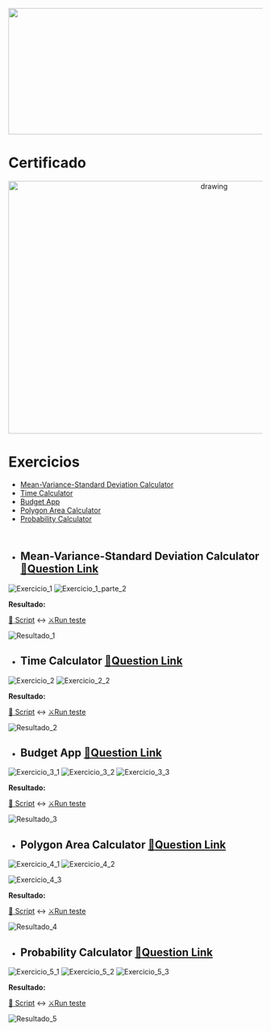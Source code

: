 <p align="center"><a href="https://www.freecodecamp.org/learn/data-analysis-with-python/"><img src="https://cdn.discordapp.com/attachments/465998423145971713/1024632257249558579/unknown.png" width="700" height="250"/></a></p>

# Certificado
 
 <p align="center"><a href="https://www.freecodecamp.org/certification/fcc0b7be3c6-9783-4893-8d4a-e29361d207d3/data-analysis-with-python-v7" target="_blank" ><img src="https://cdn.discordapp.com/attachments/465998423145971713/1024632534019088406/unknown.png" alt="drawing" width="800" height="500"/></a></p>
 
# Exercicios
- [Mean-Variance-Standard Deviation Calculator](#arithmetic-formatter-memoquestion-link)
- [Time Calculator](#time-calculator-memoquestion-link)
- [Budget App](#budget-app-memoquestion-link)
- [Polygon Area Calculator](#polygon-area-calculator-memoquestion-link)
- [Probability Calculator](#probability-calculator--memoquestion-link)
<img src="https://cdn.discordapp.com/attachments/465998423145971713/1010772288926392360/unknown.png" width="1000" height="10"/>

 - ## Mean-Variance-Standard Deviation Calculator [:memo:Question Link](https://www.freecodecamp.org/learn/data-analysis-with-python/data-analysis-with-python-projects/mean-variance-standard-deviation-calculator)

  ![Exercicio_1](https://cdn.discordapp.com/attachments/465998423145971713/1025183784569684019/unknown.png)
  ![Exercicio_1_parte_2](https://cdn.discordapp.com/attachments/465998423145971713/1025183894020051035/unknown.png)
   
   **Resultado:**
   
   [:open_file_folder: Script](https://github.com/Winzen/freecodecamp.org/blob/main/Data%20Analysis%20with%20Python%20Projects/Mean-Variance-Standard.py)
   :left_right_arrow:
   [:crossed_swords:Run teste](https://replit.com/@LuizSinx/boilerplate-mean-variance-standard-deviation-calculator-2#mean_var_std.py)
   
   ![Resultado_1](https://cdn.discordapp.com/attachments/465998423145971713/1022780035796574208/unknown.png)
 
 - ## Time Calculator [:memo:Question Link](https://www.freecodecamp.org/learn/scientific-computing-with-python/scientific-computing-with-python-projects/time-calculator)
  ![Exercicio_2](https://cdn.discordapp.com/attachments/465998423145971713/1023096402139684874/unknown.png)
  ![Exercicio_2_2](https://cdn.discordapp.com/attachments/465998423145971713/1023096419323744256/unknown.png)
  
   **Resultado:**
   
   [:open_file_folder: Script](https://github.com/Winzen/freecodecamp.org/blob/main/Scientific%20Computing%20with%20Python/add_time.py)
   :left_right_arrow:
   [:crossed_swords:Run teste](https://replit.com/@LuizSinx/boilerplate-time-calculator-2#main.py)
  
   ![Resultado_2](https://cdn.discordapp.com/attachments/465998423145971713/1023098192822276167/unknown.png)
 
 - ## Budget App [:memo:Question Link](https://www.freecodecamp.org/learn/scientific-computing-with-python/scientific-computing-with-python-projects/budget-app)
  ![Exercicio_3_1](https://cdn.discordapp.com/attachments/465998423145971713/1023437037094850660/unknown.png)
  ![Exercicio_3_2](https://cdn.discordapp.com/attachments/465998423145971713/1023438019803488348/unknown.png)
  ![Exercicio_3_3](https://cdn.discordapp.com/attachments/465998423145971713/1023438427850543114/unknown.png)
  
  
   **Resultado:**
   
   [:open_file_folder: Script](https://github.com/Winzen/freecodecamp.org/blob/main/Scientific%20Computing%20with%20Python/Budget_App.py)
   :left_right_arrow:
   [:crossed_swords:Run teste](https://replit.com/@LuizSinx/boilerplate-budget-app-4#budget.py)
   
   ![Resultado_3](https://cdn.discordapp.com/attachments/465998423145971713/1023438803236573295/unknown.png)
   
 - ## Polygon Area Calculator [:memo:Question Link](https://www.freecodecamp.org/learn/scientific-computing-with-python/scientific-computing-with-python-projects/polygon-area-calculator)
 
  ![Exercicio_4_1](https://cdn.discordapp.com/attachments/465998423145971713/1023888944779251752/unknown.png)
  ![Exercicio_4_2](https://cdn.discordapp.com/attachments/465998423145971713/1023889266922749972/unknown.png)
  
  ![Exercicio_4_3](https://cdn.discordapp.com/attachments/465998423145971713/1023889369754521670/unknown.png)
  
   **Resultado:**
   
   [:open_file_folder: Script](https://github.com/Winzen/freecodecamp.org/blob/main/Scientific%20Computing%20with%20Python/Polygon_Area_Calculator.py)
   :left_right_arrow:
   [:crossed_swords:Run teste](https://replit.com/@LuizSinx/boilerplate-polygon-area-calculator-1#shape_calculator.py)
  
   ![Resultado_4](https://cdn.discordapp.com/attachments/465998423145971713/1023890449825533962/unknown.png)
   
   - ## Probability Calculator  [:memo:Question Link](https://www.freecodecamp.org/learn/scientific-computing-with-python/scientific-computing-with-python-projects/probability-calculator)
  ![Exercicio_5_1](https://cdn.discordapp.com/attachments/465998423145971713/1024429148615221258/unknown.png)
  ![Exercicio_5_2](https://cdn.discordapp.com/attachments/465998423145971713/1024429423182745760/unknown.png)
  ![Exercicio_5_3](https://cdn.discordapp.com/attachments/465998423145971713/1024429525792215170/unknown.png)
  
   **Resultado:**
   
   [:open_file_folder: Script](https://github.com/Winzen/freecodecamp.org/blob/main/Scientific%20Computing%20with%20Python/Probability_Calculator.py)
   :left_right_arrow:
   [:crossed_swords:Run teste](https://replit.com/@LuizSinx/boilerplate-probability-calculator-3#prob_calculator.py)
  
   ![Resultado_5](https://cdn.discordapp.com/attachments/465998423145971713/1024429795771170857/unknown.png)
